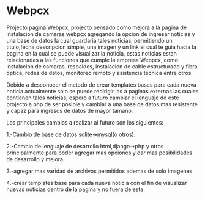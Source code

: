 # Webpcx
Projecto pagina Webpcx, projecto pensado como mejora a la pagina de instalacion de camaras webpcx agregando la opcion de ingresar noticias
y una base de datos la cual guardaria tales noticias, permitiendo un titulo,fecha,descripcion simple, una imagen y un link el cual te guia
hacia la pagina en la cual se puede visualizar la noticia, estas noticias estan relacionadas a las funciones que cumple la empresa Webpcx,
como instalacion de camaras, respaldos, instalacion de cable estructurado y fibra optica, redes de datos, monitoreo remoto y asistencia técnica
entre otros.

Debido a desconocer el metodo de crear templates bases para cada nueva noticia actualmente solo se puede redirigir las a paginas externas
las cuales contienen tales noticias, espero a futuro cambiar el lenguaje de este projecto a php de ser posible y cambiar a una base de 
datos mas resistente y capaz para ingresos de datos de mayor tamaño.


Los principales cambios a realizar al futuro son los siguientes:

1.-Cambio de base de datos sqlite->mysql(o otros).

2.-Cambio de lenguaje de desarrollo html,django->php y otros principalmente para poder agregar mas opciones y dar mas posibilidades de
desarrollo y mejora.

3.-agregar mas varidad de archivos permitidos ademas de solo imagenes.

4.-crear templates base para cada nueva noticia con el fin de visualizar nuevas noticias dentro de la pagina y no fuera de esta.

